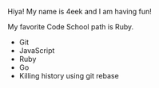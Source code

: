 Hiya! My name is 4eek and I am having fun!

My favorite Code School path is Ruby.

* Git
* JavaScript
* Ruby
* Go
* Killing history using git rebase

